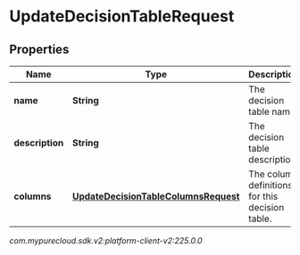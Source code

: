 # UpdateDecisionTableRequest


## Properties

| Name | Type | Description | Notes |
| ------------ | ------------- | ------------- | ------------- |
| **name** | **String** | The decision table name. |  [optional] |
| **description** | **String** | The decision table description. |  [optional] |
| **columns** | [**UpdateDecisionTableColumnsRequest**](UpdateDecisionTableColumnsRequest) | The column definitions for this decision table. |  [optional] |




_com.mypurecloud.sdk.v2:platform-client-v2:225.0.0_
